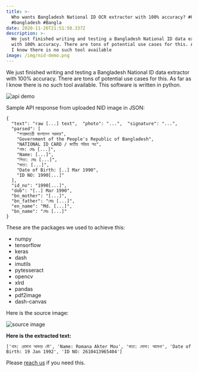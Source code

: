 ```yaml
---
title: >-
  Who wants Bangladesh National ID OCR extractor with 100% accuracy? #OCR  #NID
  #bangladesh #Bangla
date: 2020-11-26T21:51:50.337Z
description: >-
  We just finished writing and testing a Bangladesh National ID data extractor
  with 100% accuracy. There are tons of potential use cases for this. As far as
  I know there is no such tool available
image: /img/nid-demo.png
---
```

We just finished writing and testing a Bangladesh National ID data extractor with 100% accuracy. There are tons of potential use cases for this. As far as I know there is no such tool available. This software is written in python. 

![api demo](/img/api-demo.jpg "API Demo")

Sample API response from uploaded NID image in JSON:

```
{
  "text": "raw [...] text",  "photo": "...",  "signature": "...",
  "parsed": [
    "গণপ্রজাতন্ত্রী বাংলাদেশ সরকার",
    "Government of the People's Republic of Bangladesh",
    "NATIONAL ID CARD / জাতীয় পরিচয় পত্র",
    "নাম: মোঃ [...]",
    "Name: [...]",
    "পিতা: মোঃ [...]",
    "মাতা: [...]",
    "Date of Birth: [..] Mar 1990",
    "ID NO: 1990[...]"
  ],
  "id_no": "1990[...]",
  "dob": "[..] Mar 1990",
  "bn_mother": "[...]",
  "bn_father": "মোঃ [...]",
  "en_name": "Md. [...]",
  "bn_name": "মোঃ [...]"
}
```

These are the packages we used to achieve this:

* numpy
* tensorflow
* keras
* dash
* imutils
* pytesseract
* opencv
* xlrd
* pandas
* pdf2image
* dash-canvas

Here is the source image: 

![source image](/img/nid-3.jpg "source image")

**Here is the extracted text:**

```
['নাম: রোমানা আক্তার মৌ', 'Name: Romana Akter Mou', 'মাতা: মোসা: আমেনা', 'Date of Birth: 19 Jan 1992', 'ID NO: 2610413965404']
```

Please [reach us](https://dynamicguy.com/contact/) if you need this.
